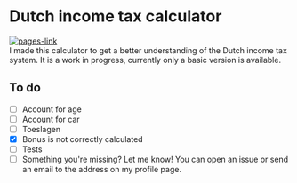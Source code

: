 # Dutch income tax calculator

[![pages-link](https://img.shields.io/badge/open%20website-grey?style=for-the-badge&logo=github)](https://borisgerretzen.github.io/tax/)\
I made this calculator to get a better understanding of the Dutch income tax system. It is a work in progress, currently
only a basic version is available.

## To do

- [ ] Account for age
- [ ] Account for car
- [ ] Toeslagen
- [x] Bonus is not correctly calculated
- [ ] Tests
- [ ] Something you're missing? Let me know! You can open an issue or send an email to the address on my profile page.